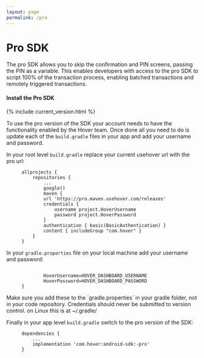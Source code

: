```yaml
---
layout: page
permalink: /pro
---
```


# Pro SDK

The pro SDK allows you to skip the confirmation and PIN screens, passing the PIN as a variable. This enables developers with access to the pro SDK to script 100% of the transaction process, enabling batched transactions and remotely triggered transactions. 

#### Install the Pro SDK

{% include current_version.html %}

To use the pro version of the SDK your account needs to have the functionality enabled by the Hover team. Once done all you need to do is update each of the `build.gradle` files in your app and add your username and password.

In your root level `build.gradle` replace your current usehover url with the pro url:

<figure>
	<pre><code class="gradle" data-lang="gradle">allprojects { 
	repositories {
		...
		google()
		maven {
        url 'https://pro.maven.usehover.com/releases'
        credentials {
            username project.HoverUsername
            password project.HoverPassword
        }
        authentication { basic(BasicAuthentication) }
        content { includeGroup "com.hover" }
	}
}</code></pre>
</figure>

In your `gradle.properties` file on your local machine add your username and password:

<figure>
	<pre><code class="gradle" data-lang="gradle">
		HoverUsername=HOVER_DASHBOARD_USERNAME
		HoverPassword=HOVER_DASHBOARD_PASSWORD
}</code></pre>
</figure>

<div class="call-out call-out-info">
    <p>Make sure you add these to the `gradle.properties` in your gradle folder, not in your code repository. Credentials should never be submitted to version control. on Linux this is at ~/.gradle/</p>
</div>

Finally in your app level `build.gradle` switch to the pro version of the SDK:

<figure>
	<pre><code class="gradle" data-lang="gradle">dependencies {
	...
	implementation 'com.hover:android-sdk:<span class="version-number"></span>-pro'
}</code></pre>
</figure>
